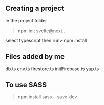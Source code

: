 ## Creating a project
In the project folder

>npm init svelte@next .

select typescript
then run> npm install

## Files added by me
db.ts
env.ts
firestore.ts
initFirebase.ts
yup.ts

## To use SASS
>npm install sass --save-dev
